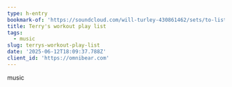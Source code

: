 ```yaml
---
type: h-entry
bookmark-of: 'https://soundcloud.com/will-turley-430861462/sets/to-listen-to'
title: Terry's workout play list
tags:
  - music
slug: terrys-workout-play-list
date: '2025-06-12T18:09:37.788Z'
client_id: 'https://omnibear.com'
---
```

music
